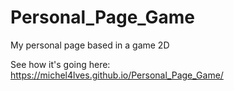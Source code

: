 # Personal_Page_Game
My personal page based in a game 2D

See how it's going here:
https://michel4lves.github.io/Personal_Page_Game/
